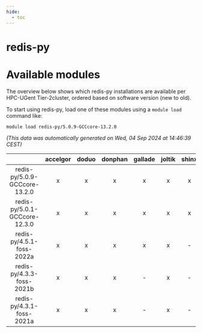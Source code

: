 ```yaml
---
hide:
  - toc
---
```


redis-py
========

# Available modules


The overview below shows which redis-py installations are available per HPC-UGent Tier-2cluster, ordered based on software version (new to old).

To start using redis-py, load one of these modules using a `module load` command like:

```shell
module load redis-py/5.0.9-GCCcore-13.2.0
```

*(This data was automatically generated on Wed, 04 Sep 2024 at 14:46:39 CEST)*  

| |accelgor|doduo|donphan|gallade|joltik|shinx|skitty|
| :---: | :---: | :---: | :---: | :---: | :---: | :---: | :---: |
|redis-py/5.0.9-GCCcore-13.2.0|x|x|x|x|x|x|x|
|redis-py/5.0.1-GCCcore-12.3.0|x|x|x|x|x|x|x|
|redis-py/4.5.1-foss-2022a|x|x|x|x|x|-|x|
|redis-py/4.3.3-foss-2021b|x|x|x|-|x|-|x|
|redis-py/4.3.1-foss-2021a|x|x|x|-|x|-|x|
